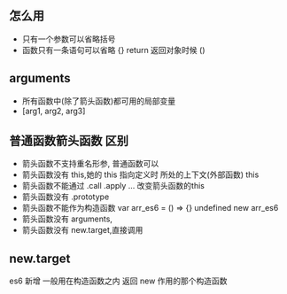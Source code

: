 ## 怎么用
- 只有一个参数可以省略括号
- 函数只有一条语句可以省略 {} return
返回对象时候 () 


## arguments
- 所有函数中(除了箭头函数)都可用的局部变量
- [arg1, arg2, arg3]

## 普通函数箭头函数 区别
- 箭头函数不支持重名形参, 普通函数可以
- 箭头函数没有 this,她的 this 指向定义时 所处的上下文(外部函数) this 
- 箭头函数不能通过 .call .apply ... 改变箭头函数的this
- 箭头函数没有 .prototype
- 箭头函数不能作为构造函数
    var arr_es6 = () => {}
    undefined
    new arr_es6
- 箭头函数没有 arguments,
- 箭头函数没有 new.target,直接调用

## new.target 
es6 新增 
一般用在构造函数之内 返回 new 作用的那个构造函数